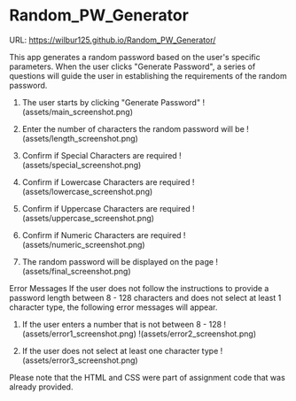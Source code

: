 # Random_PW_Generator

URL: https://wilbur125.github.io/Random_PW_Generator/ 

This app generates a random password based on the user's specific parameters. When the user clicks "Generate Password", a series of questions will guide the user in establishing the requirements of the random password. 

1. The user starts by clicking "Generate Password"
!(assets/main_screenshot.png)

2. Enter the number of characters the random password will be
!(assets/length_screenshot.png)

3. Confirm if Special Characters are required
!(assets/special_screenshot.png)

4. Confirm if Lowercase Characters are required
!(assets/lowercase_screenshot.png)

5. Confirm if Uppercase Characters are required
!(assets/uppercase_screenshot.png)

6. Confirm if Numeric Characters are required
!(assets/numeric_screenshot.png)

7. The random password will be displayed on the page
!(assets/final_screenshot.png)

Error Messages
If the user does not follow the instructions to provide a password length between 8 - 128 characters and does not select at least 1 character type, the following error messages will appear. 

1. If the user enters a number that is not between 8 - 128
!(assets/error1_screenshot.png)
!(assets/error2_screenshot.png)

2. If the user does not select at least one character type
!(assets/error3_screenshot.png)

Please note that the HTML and CSS were part of assignment code that was already provided. 


